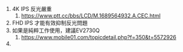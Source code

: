1. 4K IPS 反光嚴重
	1. https://www.ptt.cc/bbs/LCD/M.1689564932.A.CEC.html
2. FHD IPS 才能有效抑制反光問題
3. 如果是純粹工作使用，建議EV2730Q
	1. https://www.mobile01.com/topicdetail.php?f=350&t=5572926
4. 